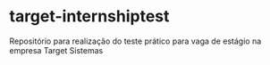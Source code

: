 # target-internshiptest
Repositório para realização do teste prático para vaga de estágio na empresa Target Sistemas
